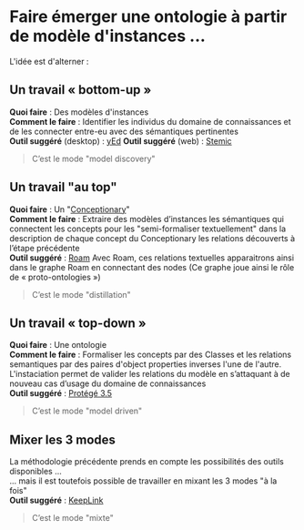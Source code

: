 Faire émerger une ontologie à partir de modèle d'instances ...
==

L'idée est d'alterner :

Un travail « bottom-up »
-
__Quoi faire__ : Des modèles d'instances   
__Comment le faire__ : Identifier les individus du domaine de connaissances et de les connecter entre-eu avec des sémantiques pertinentes   
__Outil suggéré__ (desktop) : <a href="https://www.yworks.com/products/yed">yEd</a>
__Outil suggéré__ (web) : <a href="https://stemic.app/">Stemic</a>
> C’est le mode "model discovery"  

Un travail "au top"
-
__Quoi faire__ : Un "<a href="https://github.com/iPlumb3r/BizApp-Spec-Methodo/tree/master/2_Deliverables/Conceptionary">Conceptionary</a>"    
__Comment le faire__ : Extraire des modèles d’instances les sémantiques qui connectent les concepts pour les "semi-formaliser textuellement"  dans la description de chaque concept du Conceptionary les relations découverts à l’étape précédente   
__Outil suggéré__ : <a href="https://roamresearch.com/">Roam</a>
Avec Roam, ces relations textuelles  apparaitrons ainsi dans le graphe Roam en connectant des nodes
(Ce graphe joue ainsi le rôle de « proto-ontologies »)
> C’est le mode "distillation"

 Un travail « top-down » 
 -
__Quoi faire__ : Une ontologie   
__Comment le faire__  : Formaliser les concepts par des Classes et les relations semantiques par des paires d'object properties inverses l'une de l'autre. L'instaciation permet de valider les relations du modèle en s’attaquant à de nouveau cas d’usage du domaine de connaissances   
__Outil suggéré__ : <a href="https://protege.stanford.edu/download/protege/3.5/installanywhere/Web_Installers/">Protégé 3.5</a>
> C’est le mode "model driven"

Mixer les 3 modes
 -
 La méthodologie précédente prends en compte les possibilités des outils disponibles ...   
 ... mais il est toutefois possible de travailler en mixant les 3 modes "à la fois"   
__Outil suggéré__ : <a href="http://keeplink.com/">KeepLink</a>
> C’est le mode "mixte"

